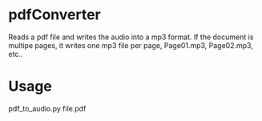 # pdfConverter
Reads a pdf file and writes the audio into a mp3 format.
If the document is multipe pages, it writes one mp3 file per page, Page01.mp3, Page02.mp3, etc..
# Usage
pdf_to_audio.py file.pdf
